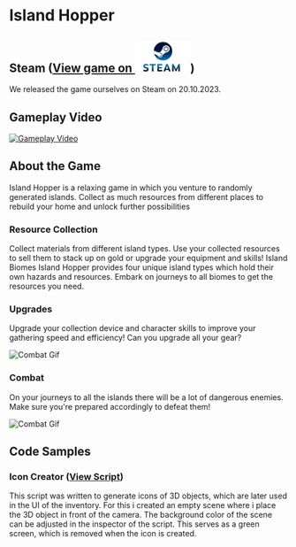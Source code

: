# Island Hopper

## Steam ([View game on <img src="images/Steam.png" width="100" />](https://store.steampowered.com/app/2326260/Island_Hopper/))

We released the game ourselves on Steam on 20.10.2023.

## Gameplay Video
[![Gameplay Video](https://img.youtube.com/vi/olJNU1_dzL8/0.jpg)](https://www.youtube.com/watch?v=olJNU1_dzL8)

## About the Game

Island Hopper is a relaxing game in which you venture to randomly generated islands.
Collect as much resources from different places to rebuild your home and unlock further possibilities


### Resource Collection
Collect materials from different island types.
Use your collected resources to sell them to stack up on gold or upgrade your equipment and skills!
Island Biomes
Island Hopper provides four unique island types which hold their own hazards and resources.
Embark on journeys to all biomes to get the resources you need.


### Upgrades
Upgrade your collection device and character skills to improve your gathering speed and efficiency!
Can you upgrade all your gear?

![Combat Gif](images/UpgradeGIF.gif)

### Combat
On your journeys to all the islands there will be a lot of dangerous enemies.
Make sure you're prepared accordingly to defeat them!

![Combat Gif](images/CombatGIF.gif)


## Code Samples

### Icon Creator ([View Script](scripts/IconCreator.cs))

This script was written to generate icons of 3D objects, which are later used in the UI of the inventory.
For this i created an empty scene where i place the 3D object in front of the camera.
The background color of the scene can be adjusted in the inspector of the script. This serves as a green screen, which is removed when the icon is created.

